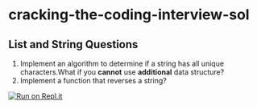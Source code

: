 # cracking-the-coding-interview-sol

## List and String Questions
1. Implement an algorithm to determine if a string has all unique characters.What if you __cannot__ use __additional__ data structure?
1. Implement a function that reverses a string?




[![Run on Repl.it](https://repl.it/badge/github/Hari-krishna-tech/cracking-the-coding-interview-sol)](https://repl.it/github/Hari-krishna-tech/cracking-the-coding-interview-sol)